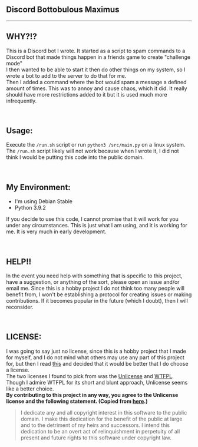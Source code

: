 ## Discord Bottobulous Maximus
-----
## WHY?!?
This is a Discord bot I wrote. It started as a script to spam commands to a Discord bot that made things happen in a friends game to create "challenge mode"
<br>
I then wanted to be able to start it then do other things on my system, so I wrote a bot to add to the server to do that for me.
<br>
Then I added a command where the bot would spam a message a defined amount of times. This was to annoy and cause chaos, which it did. It really should have more restrictions added to it but it is used much more infrequently.


<br>

## Usage:
Execute the `/run.sh` script or run `python3 /src/main.py` on a linux system.
<br>
The `/run.sh` script likely will not work because when I wrote it, I did not think I would be putting this code into the public domain.

<br>

## My Environment:
- I'm using Debian Stable
- Python 3.9.2

If you decide to use this code, I cannot promise that it will work for you under any circumstances. This is just what I am using, and it is working for me. It is very much in early development. 

<br>

## HELP!!
In the event you need help with something that is specific to this project, have a suggestion, or anything of the sort, please open an issue and/or email me. Since this is a hobby project I do not think too many people will benefit from, I won't be establishing a protocol for creating issues or making contributions. If it becomes popular in the future (which I doubt), then I will reconsider.

<br>

## LICENSE:
I was going to say just no license, since this is a hobby project that I made for myself, and I do not mind what others may use any part of this project for, but then I read [this](https://choosealicense.com/no-permission/) and decided that it would be better that I do choose a license.
<br>
The two licenses I found to pick from was the [Unlicense](https://unlicense.org/) and [WTFPL](http://www.wtfpl.net/about/). Though I admire WTFPL for its short and blunt approach, Unlicense seems like a better choice.
<br>
**By contributing to this project in any way, you agree to the Unlicense license and the following statement. (Copied from [here](https://unlicense.org/#unlicensing-contributions).)**
<br>
> I dedicate any and all copyright interest in this software to the public domain. I make this dedication for the benefit of the public at large and to the detriment of my heirs and successors. I intend this dedication to be an overt act of relinquishment in perpetuity of all present and future rights to this software under copyright law.
